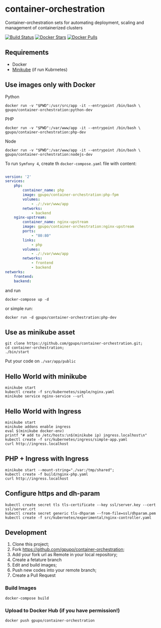 # container-orchestration

Container-orchestration sets for automating deployment, scaling and management of containerized clusters

[![Build Status](https://secure.travis-ci.org/gpupo/container-orchestration.png?branch=master)](http://travis-ci.org/gpupo/container-orchestration) [![Docker Stars](https://img.shields.io/docker/stars/gpupo/container-orchestration.svg?style=for-the-badge)](https://hub.docker.com/r/gpupo/container-orchestration/) [![Docker Pulls](https://img.shields.io/docker/pulls/gpupo/container-orchestration.svg?style=for-the-badge)](https://hub.docker.com/r/gpupo/container-orchestration/)

## Requirements
- Docker
- [Minikube](https://github.com/kubernetes/minikube) (if run Kubrnetes)


## Use images only with Docker

Python

    docker run -v "$PWD":/usr/src/app -it --entrypoint /bin/bash \
	gpupo/container-orchestration:python-dev

PHP

	docker run -v "$PWD":/var/www/app -it --entrypoint /bin/bash \
	gpupo/container-orchestration:php-dev

Node

	docker run -v "$PWD":/var/www/app -it --entrypoint /bin/bash \
	gpupo/container-orchestration:nodejs-dev


To run  `Symfony 4`, create th `docker-compose.yaml` file with content:

```YAML

version: '2'
services:
    php:
        container_name: php
        image: gpupo/container-orchestration:php-fpm
        volumes:
            - ./:/var/www/app
        networks:
            - backend
    nginx-upstream:
        container_name: nginx-upstream
        image: gpupo/container-orchestration:nginx-upstream
        ports:
            - "80:80"
        links:
            - php
        volumes:
            - ./:/var/www/app
        networks:
            - frontend
            - backend
networks:
    frontend:
    backend:
```

and run

    docker-compose up -d


or simple run:


  	docker run -d gpupo/container-orchestration:php-dev


## Use as minikube asset

    git clone https://github.com/gpupo/container-orchestration.git;
    cd container-orchestration;
    ./bin/start

Put your code on `./var/app/public`


## Hello World with minikube

    minikube start
    kubectl create -f src/kubernetes/simple/nginx.yaml
    minikube service nginx-service --url


## Hello World with Ingress

    minikube start
    minikube addons enable ingress
    eval $(minikube docker-env)
    printf "# add to /etc/hosts:\n$(minikube ip) ingress.localhost\n"
    kubectl create -f src/kubernetes/ingress/simple-app.yaml
    curl http://ingress.localhost


## PHP + Ingress with Ingress

    minikube start --mount-string="./var:/tmp/shared";
    kubectl create -f build/nginx-php.yaml
    curl http://ingress.localhost


## Configure https and dh-param

    kubectl create secret tls tls-certificate --key ssl/server.key --cert ssl/server.crt
    kubectl create secret generic tls-dhparam --from-file=ssl/dhparam.pem
    kubectl create -f src/kubernetes/experimental/nginx-controller.yaml


## Development

1) Clone this project;
2) Fork https://github.com/gpupo/container-orchestration;
3) Add your fork url as Remote in your local repository;
4) Create a fetature branch
5) Edit and build images;
6) Push new codes into your remote branch;
7) Create a Pull Request

### Build Images

    docker-compose build

### Upload to Docker Hub (if you have permission!)

	docker push gpupo/container-orchestration
